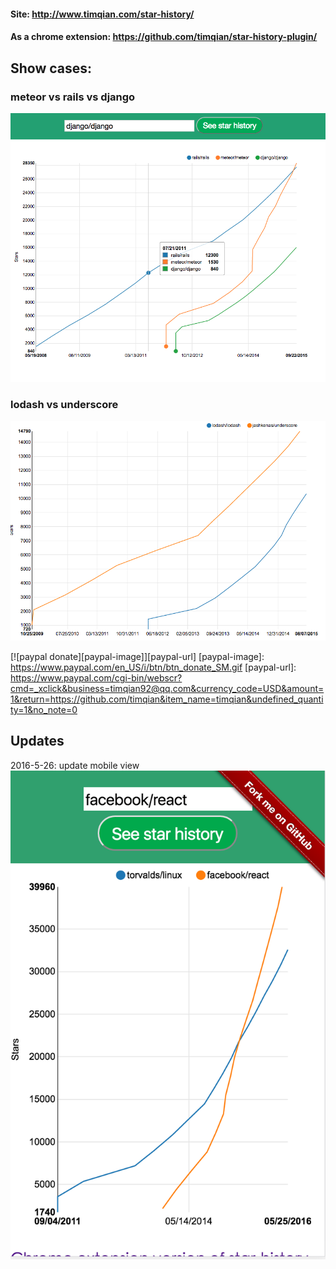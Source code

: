 #### Site: http://www.timqian.com/star-history/

#### As a chrome extension: https://github.com/timqian/star-history-plugin/

## Show cases:

### meteor vs rails vs django
![](./assets/django.png)

### lodash vs underscore
![lodash vs underscore](./assets/lodash_underscore.png)

[![paypal donate][paypal-image]][paypal-url]
[paypal-image]: https://www.paypal.com/en_US/i/btn/btn_donate_SM.gif
[paypal-url]: https://www.paypal.com/cgi-bin/webscr?cmd=_xclick&business=timqian92@qq.com&currency_code=USD&amount=1&return=https://github.com/timqian&item_name=timqian&undefined_quantity=1&no_note=0


## Updates

2016-5-26: update mobile view
![](./assets/phone.png)
